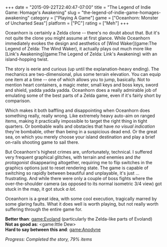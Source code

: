 +++
date = "2015-09-22T22:40:47-07:00"
title = "The Legend of Indie Game: Homage's Awakening"
slug = "the-legend-of-indie-game-homages-awakening"
category = ["Playing A Game"]
game = ["Oceanhorn: Monster of Uncharted Seas"]
platform = ["PC"]
rating = ["Meh"]
+++

Oceanhorn is certainly a Zelda clone -- there's no doubt about that.  But it's not quite the clone you might assume at first glance.  While Oceanhorn immediately evokes the design and aesthetics of [Wind Waker](game:The Legend of Zelda: The Wind Waker), it actually plays out much more like [Link's Awakening](game:The Legend of Zelda: Link's Awakening) with an island-hopping twist.

The story is eerie and curious (up until the explanation-heavy ending).  The mechanics are two-dimensional, plus some terrain elevation.  You can equip one item at a time -- one of which allows you to jump, basically.  Not to mention heart containers, a magic meter, small keys and boss keys, sword and shield, yadda yadda yadda.  Oceanhorn does a really admirable job of emulating some of the best parts of a Zelda game, even if it's fairly short by comparison.

Which makes it both baffling and disappointing when Oceanhorn does something really, really wrong.  Like extremely heavy auto-aim on ranged items, making it practically impossible to target the right thing in tight quarters.  Or bombable walls and obstacles that have <i>no visual indication</i> they're bombable, other than being in a suspicious dead end.  Or the great sea, on which you merely choose your island destination and play a brief on-rails shooting game to sail there.

But Oceanhorn's highest crimes are, unfortunately, technical.  I suffered very frequent graphical glitches, with terrain and enemies and <i>the protagonist</i> disappearing altogether, requiring me to flip switches in the graphics options just to reset rendering state.  The game is capable of switching so rapidly between beautiful and unplayable, it's just ... frustrating.  And while there were only a couple of boss fights where the over-the-shoulder camera (as opposed to its normal isometric 3/4 view) got stuck in the map, it got stuck <i>a lot</i>.

Oceanhorn is a great idea, with some cool execution, tragically marred by some glaring faults.  What it does well is worth playing, but not really worth suffering through the entire game for.

<b>Better than</b>: <game:Evoland> (particularly the Zelda-like parts of Evoland)  
<b>Not as good as</b>: <game:Ittle Dew>  
<b>Hard to say between this and</b>: <game:Anodyne>

<i>Progress: Completed the story, 79% items</i>